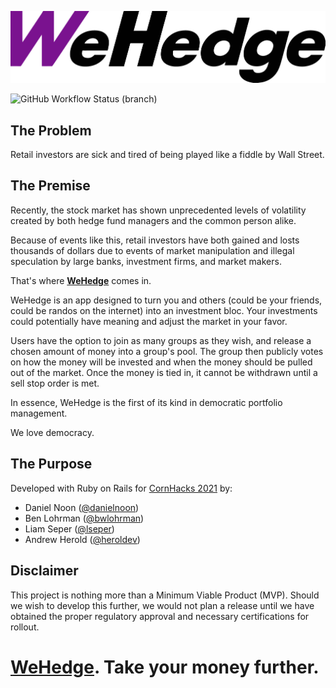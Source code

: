 ![WeHedge Primary Logo](/client/src/assets/logo/wehedge_black_png.png)

![GitHub Workflow Status (branch)](https://img.shields.io/github/workflow/status/danielnoon/wehedge/Development%20CI/dev?label=development%20build)

## The Problem
Retail investors are sick and tired of being played like a fiddle by Wall Street.

## The Premise
Recently, the stock market has shown unprecedented levels of volatility created by both hedge fund managers and the common person alike. 

Because of events like this, retail investors have both gained and losts thousands of dollars due to events of market manipulation and illegal speculation by large banks, investment firms, and market makers.

That's where [**WeHedge**](https://wehedge.app) comes in.

WeHedge is an app designed to turn you and others (could be your friends, could be randos on the internet) into an investment bloc. Your investments could potentially have meaning and adjust the market in your favor.

Users have the option to join as many groups as they wish, and release a chosen amount of money into a group's pool. The group then publicly votes on how the money will be invested and when the money should be pulled out of the market. 
Once the money is tied in, it cannot be withdrawn until a sell stop order is met. 

In essence, WeHedge is the first of its kind in democratic portfolio management.

We love democracy.

## The Purpose
Developed with Ruby on Rails for [CornHacks 2021](https://cornhacks.com/) by:
* Daniel Noon ([@danielnoon](https://github.com/danielnoon)) 
* Ben Lohrman ([@bwlohrman](https://github.com/bwlohrman))
* Liam Seper ([@lseper](https://github.com/lseper))
* Andrew Herold ([@heroldev](https://github.com/heroldev))

## Disclaimer
This project is nothing more than a Minimum Viable Product (MVP). Should we wish to develop this further, we would not plan a release until we have obtained the proper regulatory approval and necessary certifications for rollout.

# [WeHedge](https://wehedge.app). Take your money further.

